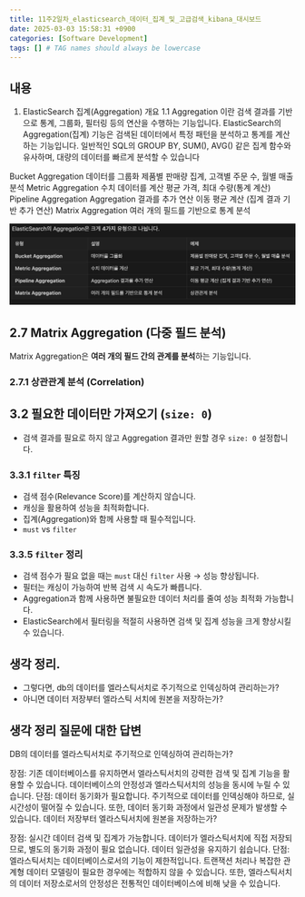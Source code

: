 ```yaml
---
title: 11주2일차_elasticsearch_데이터_집계_및_고급검색_kibana_대시보드
date: 2025-03-03 15:58:31 +0900
categories: [Software Development]
tags: [] # TAG names should always be lowercase
---
```


## 내용
1. ElasticSearch 집계(Aggregation) 개요
1.1 Aggregation 이란
검색 결과를 기반으로 통계, 그룹화, 필터링 등의 연산을 수행하는 기능입니다.
ElasticSearch의 Aggregation(집계) 기능은 검색된 데이터에서 특정 패턴을 분석하고 통계를 계산하는 기능입니다.
일반적인 SQL의 GROUP BY, SUM(), AVG() 같은 집계 함수와 유사하며, 대량의 데이터를 빠르게 분석할 수 있습니다

Bucket Aggregation
데이터를 그룹화
제품별 판매량 집계, 고객별 주문 수, 월별 매출 분석
Metric Aggregation
수치 데이터를 계산
평균 가격, 최대 수량(통계 계산)
Pipeline Aggregation
Aggregation 결과를 추가 연산
이동 평균 계산 (집계 결과 기반 추가 연산)
Matrix Aggregation
여러 개의 필드를 기반으로 통계 분석

![](assets/img/posts/2025-03-03-16-22-25.png)


## 2.7 Matrix Aggregation (다중 필드 분석)

Matrix Aggregation은 **여러 개의 필드 간의 관계를 분석**하는 기능입니다.

### 2.7.1 상관관계 분석 (Correlation)
## **3.2 필요한 데이터만 가져오기 (`size: 0`)**

- 검색 결과를 필요로 하지 않고 Aggregation 결과만 원할 경우 `size: 0` 설정합니다.
### 3.3.1 `filter` 특징

- 검색 점수(Relevance Score)를 계산하지 않습니다.
- 캐싱을 활용하여 성능을 최적화합니다.
- 집계(Aggregation)와 함께 사용할 때 필수적입니다.
- `must` vs `filter`

### 3.3.5 `filter` 정리

- 검색 점수가 필요 없을 때는 `must` 대신 `filter` 사용 → 성능 향상됩니다.
- 필터는 캐싱이 가능하여 반복 검색 시 속도가 빠릅니다.
- Aggregation과 함께 사용하면 불필요한 데이터 처리를 줄여 성능 최적화 가능합니다.
- ElasticSearch에서 필터링을 적절히 사용하면 검색 및 집계 성능을 크게 향상시킬 수 있습니다.

## 생각 정리.
* 그렇다면, db의 데이터를 엘라스틱서치로 주기적으로 인덱싱하여 관리하는가?
* 아니면 데이터 저장부터 엘라스틱 서치에 원본을 저장하는가?

## 생각 정리 질문에 대한 답변
DB의 데이터를 엘라스틱서치로 주기적으로 인덱싱하여 관리하는가?

장점: 기존 데이터베이스를 유지하면서 엘라스틱서치의 강력한 검색 및 집계 기능을 활용할 수 있습니다. 데이터베이스의 안정성과 엘라스틱서치의 성능을 동시에 누릴 수 있습니다.
단점: 데이터 동기화가 필요합니다. 주기적으로 데이터를 인덱싱해야 하므로, 실시간성이 떨어질 수 있습니다. 또한, 데이터 동기화 과정에서 일관성 문제가 발생할 수 있습니다.
데이터 저장부터 엘라스틱서치에 원본을 저장하는가?

장점: 실시간 데이터 검색 및 집계가 가능합니다. 데이터가 엘라스틱서치에 직접 저장되므로, 별도의 동기화 과정이 필요 없습니다. 데이터 일관성을 유지하기 쉽습니다.
단점: 엘라스틱서치는 데이터베이스로서의 기능이 제한적입니다. 트랜잭션 처리나 복잡한 관계형 데이터 모델링이 필요한 경우에는 적합하지 않을 수 있습니다. 또한, 엘라스틱서치의 데이터 저장소로서의 안정성은 전통적인 데이터베이스에 비해 낮을 수 있습니다.
